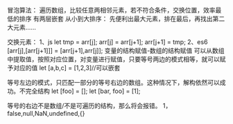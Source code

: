 冒泡算法：
  遍历数组，比较任意两相邻元素，若不符合条件，交换位置，效率最低的排序
  有两层嵌套
从小到大排序：
  先便利出最大元素，排在最后，再找出第二大元素……

交换元素：
1、js
  let tmp = arr[j];
  arr[j] = arr[j+1];
  arr[j+1] = tmp;
2、es6
  [arr[j],[arr[j+1]]] = [arr[j+1],arr[j]];
  变量的结构赋值-数组的结构赋值
  可以从数组中提取值，按照对应位置，对变量进行赋值，只要等号两边的模式相等，就可以赋予对应的值
  let [a,b,c] = [1,2,3]//可以嵌套

  等号左边的模式，只匹配一部分的等号右边的数组。这种情况下，解构依然可以成功。不完全结构
  let [foo] = [];
  let [bar, foo] = [1];

  等号的右边不是数组/不是可遍历的结构，那么将会报错。
  1，false,null,NaN,undefined,{}